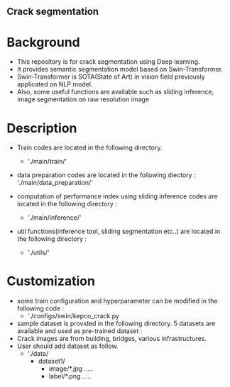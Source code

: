 ## Crack segmentation
# Background
* This repository is for crack segmentation using Deep learning.
* It provides semantic segmentation model based on Swin-Transformer.
* Swin-Transformer is SOTA(State of Art) in vision field previously applicated on NLP model.
* Also, some useful functions are available such as sliding inference, image segmentation on raw resolution image

# Description
* Train codes are located in the following directory.
  * './main/train/'
  
* data preparation codes are located in the following diectory : 
  './main/data_preparation/'
  
* computation of performance index using sliding inference codes are located in the following directory :
  * './main/inference/'
  
* util functions(inference tool, sliding segmentation etc..) are located in the following directory : 
  * './utils/'
  
# Customization
* some train configuration and hyperparameter can be modified in the following code : 
  * './configs/swin/kepco_crack.py
* sample dataset is provided in the following directory. 5 datasets are available and used as pre-trained dataset :
* Crack images are from building, bridges, various infrastructures.
* User should add dataset as follow.
  * './data/
      * dataset1/
          * image/*.jpg .....
          * label/*.png .....

